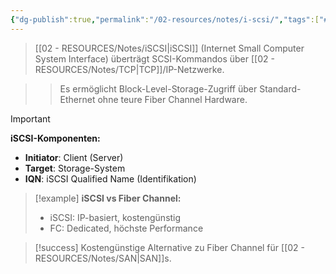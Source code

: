 ```yaml
---
{"dg-publish":true,"permalink":"/02-resources/notes/i-scsi/","tags":["#storage/protokolle","#netzwerk/storage"],"noteIcon":"","updated":"2025-09-16T23:41:26.918+02:00"}
---
```



>[[02 - RESOURCES/Notes/iSCSI\|iSCSI]] (Internet Small Computer System Interface) überträgt SCSI-Kommandos über [[02 - RESOURCES/Notes/TCP\|TCP]]/IP-Netzwerke.

>>Es ermöglicht Block-Level-Storage-Zugriff über Standard-Ethernet ohne teure Fiber Channel Hardware.

>[!important] 
>**iSCSI-Komponenten:**
>- **Initiator**: Client (Server)
>- **Target**: Storage-System
>- **IQN**: iSCSI Qualified Name (Identifikation)

>[!example] 
>**iSCSI vs Fiber Channel:**
>- iSCSI: IP-basiert, kostengünstig
>- FC: Dedicated, höchste Performance

>[!success] 
>Kostengünstige Alternative zu Fiber Channel für [[02 - RESOURCES/Notes/SAN\|SAN]]s.